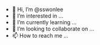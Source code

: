 - 👋 Hi, I’m @sswonlee
- 👀 I’m interested in ...
- 🌱 I’m currently learning ...
- 💞️ I’m looking to collaborate on ...
- 📫 How to reach me ...

<!---
sswonlee/sswonlee is a ✨ special ✨ repository because its `README.md` (this file) appears on your GitHub profile.
You can click the Preview link to take a look at your changes.
--->
